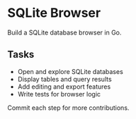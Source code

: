 # SQLite Browser

Build a SQLite database browser in Go.

## Tasks
- Open and explore SQLite databases
- Display tables and query results
- Add editing and export features
- Write tests for browser logic

Commit each step for more contributions.
